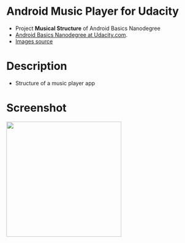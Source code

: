 # Android Music Player for Udacity


- Project **Musical Structure** of Android Basics Nanodegree
- [Android Basics Nanodegree at Udacity.com](https://www.udacity.com/course/android-basics-nanodegree-by-google--nd803).
- [Images source](http://lorempixel.com/)

# Description 
- Structure of a music player app

# Screenshot
<img src="https://raw.githubusercontent.com/laramartin/android_music_player/master/layout-2016-08-27-184351.png" width="300"/>
